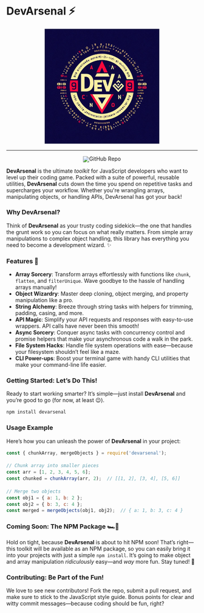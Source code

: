 # **DevArsenal** ⚡️

<!-- markdownlint-disable first-line-h1 -->
<!-- markdownlint-disable html -->
<!-- markdownlint-disable no-duplicate-header -->

<div align="center">
  <img src="logo.jpg" width="60%" alt="DevArsenal Logo" />
</div>

<hr>

<div align="center" style="line-height: 1;">
<!--
  <a href="https://your-homepage.com" target="_blank" style="margin: 2px;">
    <img alt="Homepage" src="https://img.shields.io/badge/Homepage-DevArsenal-blue?style=for-the-badge" style="display: inline-block; vertical-align: middle;"/>
  </a>
  <a href="https://npmjs.com/package/dev-arsenal" target="_blank" style="margin: 2px;">
    <img alt="npm Version" src="https://img.shields.io/npm/v/dev-arsenal?color=red&style=for-the-badge" style="display: inline-block; vertical-align: middle;"/>
  </a>
  -->
  <a href="https://github.com/HumanGp/DevArsenal_" target="_blank" style="margin: 2px;">
  <img alt="GitHub Repo" src="https://img.shields.io/badge/GitHub-DevArsenal-black?logo=github&style=for-the-badge" style="display: inline-block; vertical-align: middle;"/>
</a>

</div>
<!--
<div align="center" style="line-height: 1;">
  <a href="https://discord.gg/your-server" target="_blank" style="margin: 2px;">
    <img alt="Discord" src="https://img.shields.io/badge/Discord-DevArsenal-7289da?logo=discord&style=for-the-badge" style="display: inline-block; vertical-align: middle;"/>
  </a>
  <a href="https://twitter.com/your-twitter" target="_blank" style="margin: 2px;">
    <img alt="Twitter Follow" src="https://img.shields.io/badge/Twitter-DevArsenal-blue?logo=x&style=for-the-badge" style="display: inline-block; vertical-align: middle;"/>
  </a>
</div>
-->


<!--
<div align="center" style="line-height: 1;">
  <a href="https://github.com/yourusername/dev-arsenal/blob/main/LICENSE" style="margin: 2px;">
    <img alt="License" src="https://img.shields.io/badge/License-MIT-yellow?style=for-the-badge" style="display: inline-block; vertical-align: middle;"/>
  </a>
</div>

<p align="center">
  <a href="DevArsenal_Docs.pdf"><b>Documentation</b> 📖</a>
</p>
-->


**DevArsenal** is the ultimate *toolkit* for JavaScript developers who want to level up their coding game. Packed with a suite of powerful, reusable utilities, **DevArsenal** cuts down the time you spend on repetitive tasks and supercharges your workflow. Whether you're wrangling arrays, manipulating objects, or handling APIs, DevArsenal has got your back!

### **Why DevArsenal?**
Think of **DevArsenal** as your trusty coding sidekick—the one that handles the grunt work so you can focus on what really matters. From simple array manipulations to complex object handling, this library has everything you need to become a development wizard. ✨

### **Features** 🌟
- **Array Sorcery**: Transform arrays effortlessly with functions like `chunk`, `flatten`, and `filterUnique`. Wave goodbye to the hassle of handling arrays manually!
- **Object Wizardry**: Master deep cloning, object merging, and property manipulation like a pro.
- **String Alchemy**: Breeze through string tasks with helpers for trimming, padding, casing, and more.
- **API Magic**: Simplify your API requests and responses with easy-to-use wrappers. API calls have never been this smooth!
- **Async Sorcery**: Conquer async tasks with concurrency control and promise helpers that make your asynchronous code a walk in the park.
- **File System Hacks**: Handle file system operations with ease—because your filesystem shouldn’t feel like a maze.
- **CLI Power-ups**: Boost your terminal game with handy CLI utilities that make your command-line life easier.

### **Getting Started: Let’s Do This!**
Ready to start working smarter? It’s simple—just install **DevArsenal** and you’re good to go (for now, at least 😉).

```bash
npm install devarsenal
```

### **Usage Example**
Here’s how you can unleash the power of **DevArsenal** in your project:

```javascript
const { chunkArray, mergeObjects } = require('devarsenal');

// Chunk array into smaller pieces
const arr = [1, 2, 3, 4, 5, 6];
const chunked = chunkArray(arr, 2);  // [[1, 2], [3, 4], [5, 6]]

// Merge two objects
const obj1 = { a: 1, b: 2 };
const obj2 = { b: 3, c: 4 };
const merged = mergeObjects(obj1, obj2);  // { a: 1, b: 3, c: 4 }
```

### **Coming Soon: The NPM Package** 🏎️💨
Hold on tight, because **DevArsenal** is about to hit NPM soon! That’s right—this toolkit will be available as an NPM package, so you can easily bring it into your projects with just a simple `npm install`. It’s going to make object and array manipulation *ridiculously* easy—and *way* more fun. Stay tuned! 🚀

### **Contributing: Be Part of the Fun!**
We love to see new contributors! Fork the repo, submit a pull request, and make sure to stick to the JavaScript style guide. Bonus points for clear and witty commit messages—because coding should be fun, right?

